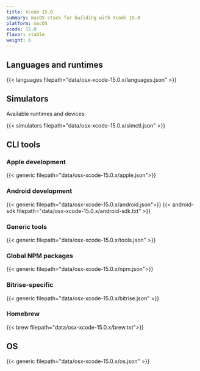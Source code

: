 ```yaml
---
title: Xcode 15.0
summary: macOS stack for building with Xcode 15.0
platform: macOS
xcode: 15.0
flavor: stable
weight: 6
---
```


## Languages and runtimes

{{< languages filepath="data/osx-xcode-15.0.x/languages.json" >}}

## Simulators

Available runtimes and devices:

{{< simulators filepath="data/osx-xcode-15.0.x/simctl.json" >}}

## CLI tools

### Apple development

{{< generic filepath="data/osx-xcode-15.0.x/apple.json">}}

### Android development

{{< generic filepath="data/osx-xcode-15.0.x/android.json">}}
{{< android-sdk filepath="data/osx-xcode-15.0.x/android-sdk.txt" >}}

### Generic tools

{{< generic filepath="data/osx-xcode-15.0.x/tools.json" >}}

### Global NPM packages

{{< generic filepath="data/osx-xcode-15.0.x/npm.json">}}

### Bitrise-specific

{{< generic filepath="data/osx-xcode-15.0.x/bitrise.json" >}}

### Homebrew

{{< brew filepath="data/osx-xcode-15.0.x/brew.txt">}}

## OS

{{< generic filepath="data/osx-xcode-15.0.x/os.json" >}}
